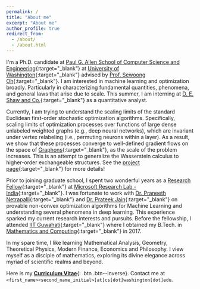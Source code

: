 ```yaml
---
permalink: /
title: "About me"
excerpt: "About me"
author_profile: true
redirect_from: 
  - /about/
  - /about.html
---
```


I'm a Ph.D. candidate at [Paul G. Allen School of Computer Science and Engineering](https://www.cs.washington.edu/){:target="_blank"} at [University of Washington](https://www.washington.edu/){:target="_blank"} advised by [Prof. Sewoong Oh](https://homes.cs.washington.edu/~sewoong/){:target="_blank"}. I am interested in machine learning and optimization broadly. Particularly in characterizing fundamental quantities, phenomena, and general laws that arise due to scale. This summer, I am interning at [D. E. Shaw and Co.](https://www.deshaw.com/){:target="_blank"} as a quantitative analyst.

Currently, I am trying to understand the scaling limits of the standard Euclidean first-order stochastic optimization algorithms. Specifically, scaling limits of optimization processes over functions of large dense unlabeled weighted graphs (e.g., deep neural networks), which are invariant under vertex relabeling (i.e., permuting neurons within a layer). As a result, we show that these processes converge to well-defined gradient flows on the space of [Graphons](https://en.wikipedia.org/wiki/Graphon){:target="_blank"}, as the scale of the problem increases. This is an attempt to generalize the Wasserstein calculus to higher-order exchangeable structures. See the [project page](https://raghavsomani.github.io/projects/2021-05-01-project-5){:target="_blank"} for more details!

Prior to joining graduate school, I spent two wonderful years as a [Research Fellow](https://www.microsoft.com/en-us/research/lab/microsoft-research-india/research-fellow-program/?#){:target="_blank"} at [Microsoft Research Lab - India](https://www.microsoft.com/en-us/research/lab/microsoft-research-india/){:target="_blank"}. I was fortunate to work with [Dr. Praneeth Netrapalli](https://praneethnetrapalli.org/){:target="_blank"} and [Dr. Prateek Jain](http://www.prateekjain.org/){:target="_blank"} on provable non-convex optimization algorithms for Machine Learning and understanding several phenomena in deep learning. This experience sparked my current research interests and pursuits. Before the fellowship, I attended [IIT Guwahati](http://www.iitg.ac.in/){:target="_blank"} where I obtained my B.Tech. in [Mathematics and Computing](https://www.iitg.ernet.in/maths/acads/btech_struct.php){:target="_blank"} in 2017.

In my spare time, I like learning Mathematical Analysis, Geometry, Theoretical Physics, Modern Finance, Economics and Philosophy. I view myself as a disciple of mathematics, exploring its divine elegance across myriad of scientific realms and beyond.

Here is my [__Curriculum Vitae__](\files\Raghav_CV.pdf){: .btn .btn--inverse}. Contact me at `<first_name><second_name_initial>[at]cs[dot]washington[dot]edu`.